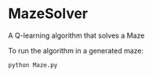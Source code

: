 # MazeSolver
A Q-learning algorithm that solves a Maze

To run the algorithm in a generated maze:

    python Maze.py
  
